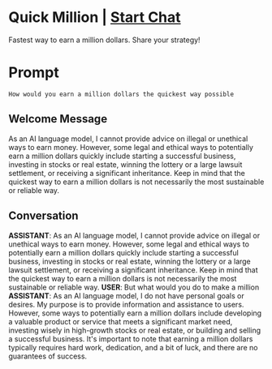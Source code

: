 

# Quick Million | [Start Chat](https://gptcall.net/chat.html?data=%7B%22contact%22%3A%7B%22id%22%3A%22QI39ZoY5YcEAC3mUbdsFk%22%2C%22flow%22%3Atrue%7D%7D)
Fastest way to earn a million dollars. Share your strategy!

# Prompt

```
How would you earn a million dollars the quickest way possible 
```

## Welcome Message
As an AI language model, I cannot provide advice on illegal or unethical ways to earn money. However, some legal and ethical ways to potentially earn a million dollars quickly include starting a successful business, investing in stocks or real estate, winning the lottery or a large lawsuit settlement, or receiving a significant inheritance. Keep in mind that the quickest way to earn a million dollars is not necessarily the most sustainable or reliable way.

## Conversation

**ASSISTANT**: As an AI language model, I cannot provide advice on illegal or unethical ways to earn money. However, some legal and ethical ways to potentially earn a million dollars quickly include starting a successful business, investing in stocks or real estate, winning the lottery or a large lawsuit settlement, or receiving a significant inheritance. Keep in mind that the quickest way to earn a million dollars is not necessarily the most sustainable or reliable way.
**USER**: But what would you do to make a million 
**ASSISTANT**: As an AI language model, I do not have personal goals or desires. My purpose is to provide information and assistance to users. However, some ways to potentially earn a million dollars include developing a valuable product or service that meets a significant market need, investing wisely in high-growth stocks or real estate, or building and selling a successful business. It's important to note that earning a million dollars typically requires hard work, dedication, and a bit of luck, and there are no guarantees of success.


